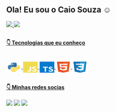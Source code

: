 ## Ola! Eu sou o Caio Souza :relaxed:

<div>
  <a href="https://github.com/caiosouza25">
    <img height="120em" src="https://github-readme-stats.vercel.app/api?username=caiosouza25&show_icons=true&theme=tokyonight&hide=prs,issues&count_private=true"/>
    <img height="120em" src="https://github-readme-stats.vercel.app/api/top-langs/?username=caiosouza25&layout=compact&langs_count=7&theme=tokyonight"/>
</div>
  
 ##
#### :point_down: Tecnologias que eu conheço
<div style="display: inline_block"><br>
  <img align="center" alt="Rafa-Python" height="30" width="40" src="https://raw.githubusercontent.com/devicons/devicon/master/icons/python/python-original.svg">
  <img align="center" alt="Rafa-Js" height="30" width="40" src="https://raw.githubusercontent.com/devicons/devicon/master/icons/javascript/javascript-plain.svg">
  <img align="center" alt="Rafa-Ts" height="30" width="40" src="https://raw.githubusercontent.com/devicons/devicon/master/icons/typescript/typescript-plain.svg">
  <img align="center" alt="Rafa-HTML" height="30" width="40" src="https://raw.githubusercontent.com/devicons/devicon/master/icons/html5/html5-original.svg">
  <img align="center" alt="Rafa-CSS" height="30" width="40" src="https://raw.githubusercontent.com/devicons/devicon/master/icons/css3/css3-original.svg">
</div>
  
  ##
 #### :point_down: Minhas redes socias
<div> 
  <a href="https://www.linkedin.com/in/rafaella-ballerini-45875016a" target="_blank"><img src="https://img.shields.io/badge/-LinkedIn-%230077B5?style=for-the-badge&logo=linkedin&logoColor=white" target="_blank"></a>
  <a href="https://instagram.com/caioeduardooo" target="_blank"><img src="https://img.shields.io/badge/-Instagram-%23E4405F?style=for-the-badge&logo=instagram&logoColor=white" target="_blank"></a>
  <a href="https://api.whatsapp.com/send?phone=5519996119085&text=Ola%2C%20acessei%20seu%20Github"target"_blank"><img src="https://img.shields.io/badge/WhatsApp-25D366?style=for-the-badge&logo=whatsapp&logoColor=white"></a>
</div>
